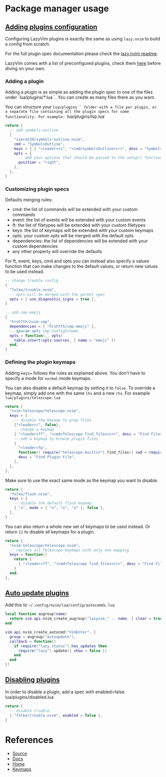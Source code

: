 
# Package manager usage

## [Adding plugins configuration](https://www.lazyvim.org/configuration/plugins)

Configuring LazyVim plugins is exactly the same as using `lazy.nvim` to build a config from scratch.

For the full plugin spec documentation please check the [lazy.nvim readme](https://github.com/folke/lazy.nvim).

LazyVim comes with a list of preconfigured plugins, check them [here](https://www.lazyvim.org/configuration/plugins) before diving on your own.

### Adding a plugin

Adding a plugin is as simple as adding the plugin spec to one of the files under `lua/plugins/*.lua``. You can create as many files there as you want.

You can structure your `lua/plugins`` folder with a file per plugin, or a separate file containing all the plugin specs for some functionality. For example: `lua/plugins/lsp.lua`

```lua
return {
  -- add symbols-outline
  {
    "simrat39/symbols-outline.nvim",
    cmd = "SymbolsOutline",
    keys = { { "<leader>cs", "<cmd>SymbolsOutline<cr>", desc = "Symbols Outline" } },
    opts = {
      -- add your options that should be passed to the setup() function here
      position = "right",
    },
  },
}
```
### Customizing plugin specs

Defaults merging rules:

- cmd: the list of commands will be extended with your custom commands
- event: the list of events will be extended with your custom events
- ft: the list of filetypes will be extended with your custom filetypes
- keys: the list of keymaps will be extended with your custom keymaps
- opts: your custom opts will be merged with the default opts
- dependencies: the list of dependencies will be extended with your custom dependencies
- any other property will override the defaults

For ft, event, keys, cmd and opts you can instead also specify a values function that can make changes to the default values, or return new values to be used instead.

```lua
-- change trouble config
{
  "folke/trouble.nvim",
  -- opts will be merged with the parent spec
  opts = { use_diagnostic_signs = true },
}

-- add cmp-emoji
{
  "hrsh7th/nvim-cmp",
  dependencies = { "hrsh7th/cmp-emoji" },
  ---@param opts cmp.ConfigSchema
  opts = function(_, opts)
    table.insert(opts.sources, { name = "emoji" })
  end,
}
```

### Defining the plugin keymaps

Adding `keys=` follows the rules as explained above. You don't have to specify a mode for `normal` mode keymaps.

You can also disable a default keymap by setting it to `false`. To override a keymap, simply add one with the same `lhs` and a new `rhs`. For example `lua/plugins/telescope.lua`

```lua
return {
  "nvim-telescope/telescope.nvim",
  keys = {
    -- disable the keymap to grep files
    {"<leader>/", false},
    -- change a keymap
    { "<leader>ff", "<cmd>Telescope find_files<cr>", desc = "Find Files" },
    -- add a keymap to browse plugin files
    {
      "<leader>fp",
      function() require("telescope.builtin").find_files({ cwd = require("lazy.core.config").options.root }) end,
      desc = "Find Plugin File",
    },
  },
},
```

Make sure to use the exact same mode as the keymap you want to disable. 

```lua
return {
  "folke/flash.nvim",
  keys = {
    -- disable the default flash keymap
    { "s", mode = { "n", "x", "o" }, false },
  },
}
```
You can also return a whole new set of keymaps to be used instead. Or return `{}` to disable all keymaps for a plugin.
 
```lua
return {
  "nvim-telescope/telescope.nvim",
  -- replace all Telescope keymaps with only one mapping
  keys = function()
    return {
      { "<leader>ff", "<cmd>Telescope find_files<cr>", desc = "Find Files" },
    }
  end,
},
```

## [Auto update plugins](https://github.com/folke/lazy.nvim/issues/702)

Add this to `~/.config/nvim/lua/config/autocomds.lua`

```lua
local function augroup(name)
  return vim.api.nvim_create_augroup("lazyvim_" .. name, { clear = true })
end

vim.api.nvim_create_autocmd("VimEnter", {
  group = augroup("autoupdate"),
  callback = function()
    if require("lazy.status").has_updates then
      require("lazy").update({ show = false })
    end
  end
})
```

## [Disabling plugins](https://www.lazyvim.org/configuration/plugins#-disabling-plugins)
In order to disable a plugin, add a spec with enabled=false
lua/plugins/disabled.lua

```lua
return {
  -- disable trouble
  { "folke/trouble.nvim", enabled = false },
}
```
# References

- [Source](https://github.com/LazyVim/LazyVim)
- [Docs](https://lazyvim.github.io/)
- [Home](https://lazyvim.github.io/)
- [Keymaps](https://www.lazyvim.org/keymaps)
